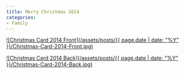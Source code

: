 ```yaml
---
title: Merry Christmas 2014
categories:
- Family
---
```


[![Christmas Card 2014 Front](/assets/posts/{{ page.date | date: "%Y" }}/Christmas-Card-2014-Front.jpg)](http://thingelstad.com/s/merry-christmas-2014/christmas-card-2014-front/img)
<!-- more -->

[![Christmas Card 2014 Back](/assets/posts/{{ page.date | date: "%Y" }}/Christmas-Card-2014-Back.jpg)](http://thingelstad.com/s/merry-christmas-2014/christmas-card-2014-back/img)
